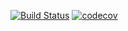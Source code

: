 [![Build Status](https://travis-ci.org/johnom-commits/job4j.svg?branch=hotfix_3)](https://travis-ci.org/johnom-commits/job4j)
[![codecov](https://codecov.io/gh/johnom-commits/job4j/branch/master/graph/badge.svg)](https://codecov.io/gh/johnom-commits/job4j)
